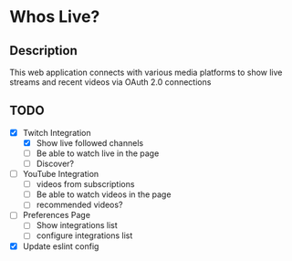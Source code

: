 # Whos Live?

## Description

This web application connects with various media platforms to show live streams and recent videos via OAuth 2.0 connections

## TODO

- [x] Twitch Integration
  - [x] Show live followed channels
  - [ ] Be able to watch live in the page
  - [ ] Discover?
- [ ] YouTube Integration
  - [ ] videos from subscriptions
  - [ ] Be able to watch videos in the page
  - [ ] recommended videos?
- [ ] Preferences Page
  - [ ] Show integrations list
  - [ ] configure integrations list
- [x] Update eslint config

